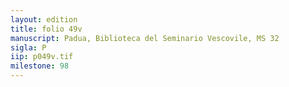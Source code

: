 ```yaml
---
layout: edition
title: folio 49v
manuscript: Padua, Biblioteca del Seminario Vescovile, MS 32
sigla: P
iip: p049v.tif
milestone: 98
---
```

